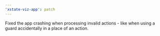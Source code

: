 ```yaml
---
'xstate-viz-app': patch
---
```


Fixed the app crashing when processing invalid actions - like when using a guard accidentally in a place of an action.
